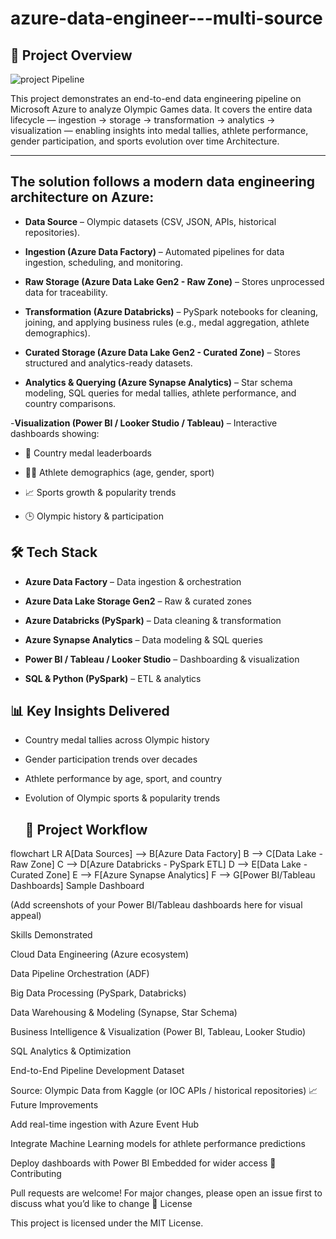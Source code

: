 # azure-data-engineer---multi-source

## 📌 Project Overview

![project Pipeline](https://github.com/emmanuel-cheruiyot737/azure-data-engineer---multi-source/blob/main/cherry.png)


This project demonstrates an end-to-end data engineering pipeline on Microsoft Azure to analyze Olympic Games data. It covers the entire data lifecycle — ingestion → storage → transformation → analytics → visualization — enabling insights into medal tallies, athlete performance, gender participation, and sports evolution over time
Architecture.

---

## The solution follows a modern data engineering architecture on Azure:

- **Data Source** – Olympic datasets (CSV, JSON, APIs, historical repositories).

- **Ingestion (Azure Data Factory)**  – Automated pipelines for data ingestion, scheduling, and monitoring.

- **Raw Storage (Azure Data Lake Gen2 - Raw Zone)** – Stores unprocessed data for traceability.

- **Transformation (Azure Databricks)** – PySpark notebooks for cleaning, joining, and applying business rules (e.g., medal aggregation, athlete demographics).

- **Curated Storage (Azure Data Lake Gen2 - Curated Zone)** – Stores structured and analytics-ready datasets.

- **Analytics & Querying (Azure Synapse Analytics)** – Star schema modeling, SQL queries for medal tallies, athlete performance, and country comparisons.

-**Visualization (Power BI / Looker Studio / Tableau)** – Interactive dashboards showing:

  - 🥇 Country medal leaderboards

  - 👩‍🦱 Athlete demographics (age, gender, sport)

  - 📈 Sports growth & popularity trends

  - 🕒 Olympic history & participation

## 🛠️ Tech Stack

- **Azure Data Factory** – Data ingestion & orchestration

- **Azure Data Lake Storage Gen2** – Raw & curated zones

- **Azure Databricks (PySpark)** – Data cleaning & transformation

- **Azure Synapse Analytics** – Data modeling & SQL queries

- **Power BI / Tableau / Looker Studio** – Dashboarding & visualization

- **SQL & Python (PySpark)** – ETL & analytics
  
## 📊 Key Insights Delivered

- Country medal tallies across Olympic history

- Gender participation trends over decades

- Athlete performance by age, sport, and country

- Evolution of Olympic sports & popularity trends

  ## 📂 Project Workflow
flowchart LR
A[Data Sources] --> B[Azure Data Factory]
B --> C[Data Lake - Raw Zone]
C --> D[Azure Databricks - PySpark ETL]
D --> E[Data Lake - Curated Zone]
E --> F[Azure Synapse Analytics]
F --> G[Power BI/Tableau Dashboards]
Sample Dashboard

(Add screenshots of your Power BI/Tableau dashboards here for visual appeal)

Skills Demonstrated

Cloud Data Engineering (Azure ecosystem)

Data Pipeline Orchestration (ADF)

Big Data Processing (PySpark, Databricks)

Data Warehousing & Modeling (Synapse, Star Schema)

Business Intelligence & Visualization (Power BI, Tableau, Looker Studio)

SQL Analytics & Optimization

End-to-End Pipeline Development
Dataset

Source: Olympic Data from Kaggle
 (or IOC APIs / historical repositories)
 📈 Future Improvements

Add real-time ingestion with Azure Event Hub

Integrate Machine Learning models for athlete performance predictions

Deploy dashboards with Power BI Embedded for wider access
🤝 Contributing

Pull requests are welcome! For major changes, please open an issue first to discuss what you’d like to change
📜 License

This project is licensed under the MIT License.
